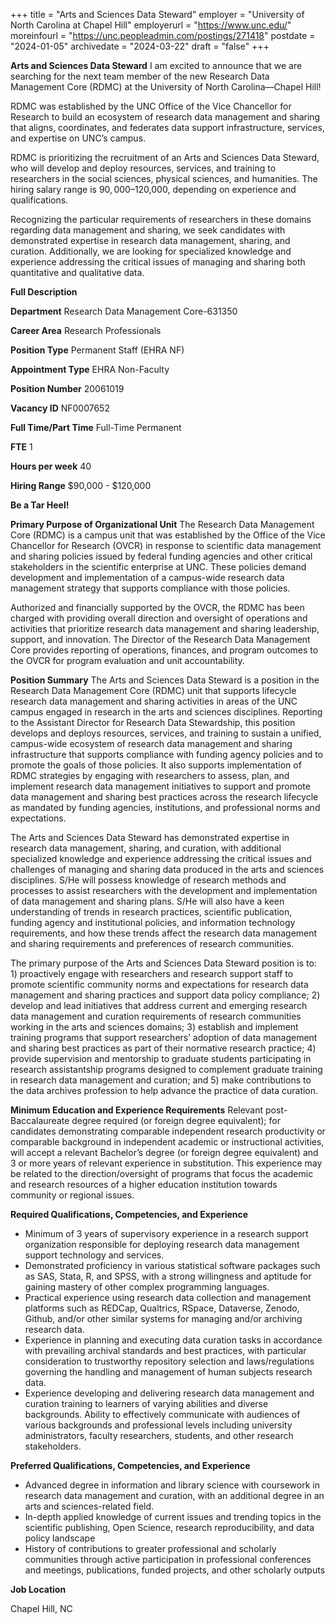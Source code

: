+++
title = "Arts and Sciences Data Steward"
employer = "University of North Carolina at Chapel Hill"
employerurl = "https://www.unc.edu/"
moreinfourl = "https://unc.peopleadmin.com/postings/271418"
postdate = "2024-01-05"
archivedate = "2024-03-22"
draft = "false"
+++

**Arts and Sciences Data Steward**
 I am excited to announce that we are searching for the next team member of the new Research Data Management Core (RDMC) at the University of North Carolina—Chapel Hill! 

RDMC was established by the UNC Office of the Vice Chancellor for Research to build an ecosystem of research data management and sharing that aligns, coordinates, and federates data support infrastructure, services, and expertise on UNC’s campus.   

RDMC is prioritizing the recruitment of an Arts and Sciences Data Steward, who will develop and deploy resources, services, and training to researchers in the social sciences, physical sciences, and humanities. The hiring salary range is $90,000–$120,000, depending on experience and qualifications. 

Recognizing the particular requirements of researchers in these domains regarding data management and sharing, we seek candidates with demonstrated expertise in research data management, sharing, and curation. Additionally, we are looking for specialized knowledge and experience addressing the critical issues of managing and sharing both quantitative and qualitative data. 

**Full Description**

**Department** Research Data Management Core-631350

**Career Area** Research Professionals

**Position Type** Permanent Staff (EHRA NF)

**Appointment Type** EHRA Non-Faculty

**Position Number** 20061019

**Vacancy ID** NF0007652

**Full Time/Part Time** Full-Time Permanent

**FTE** 1

**Hours per week** 40

**Hiring Range** $90,000 - $120,000

**Be a Tar Heel!**

**Primary Purpose of Organizational Unit**
The Research Data Management Core (RDMC) is a campus unit that was established by the Office of the Vice Chancellor for Research (OVCR) in response to scientific data management and sharing policies issued by federal funding agencies and other critical stakeholders in the scientific enterprise at UNC. These policies demand development and implementation of a campus-wide research data management strategy that supports compliance with those policies.

Authorized and financially supported by the OVCR, the RDMC has been charged with providing overall direction and oversight of operations and activities that prioritize research data management and sharing leadership, support, and innovation. The Director of the Research Data Management Core provides reporting of operations, finances, and program outcomes to the OVCR for program evaluation and unit accountability.

**Position Summary**
The Arts and Sciences Data Steward is a position in the Research Data Management Core (RDMC) unit that supports lifecycle research data management and sharing activities in areas of the UNC campus engaged in research in the arts and sciences disciplines. Reporting to the Assistant Director for Research Data Stewardship, this position develops and deploys resources, services, and training to sustain a unified, campus-wide ecosystem of research data management and sharing infrastructure that supports compliance with funding agency policies and to promote the goals of those policies. It also supports implementation of RDMC strategies by engaging with researchers to assess, plan, and implement research data management initiatives to support and promote data management and sharing best practices across the research lifecycle as mandated by funding agencies, institutions, and professional norms and expectations.

The Arts and Sciences Data Steward has demonstrated expertise in research data management, sharing, and curation, with additional specialized knowledge and experience addressing the critical issues and challenges of managing and sharing data produced in the arts and sciences disciplines. S/He will possess knowledge of research methods and processes to assist researchers with the development and implementation of data management and sharing plans. S/He will also have a keen understanding of trends in research practices, scientific publication, funding agency and institutional policies, and information technology requirements, and how these trends affect the research data management and sharing requirements and preferences of research communities.

The primary purpose of the Arts and Sciences Data Steward position is to: 1) proactively engage with researchers and research support staff to promote scientific community norms and expectations for research data management and sharing practices and support data policy compliance; 2) develop and lead initiatives that address current and emerging research data management and curation requirements of research communities working in the arts and sciences domains; 3) establish and implement training programs that support researchers’ adoption of data management and sharing best practices as part of their normative research practice; 4) provide supervision and mentorship to graduate students participating in research assistantship programs designed to complement graduate training in research data management and curation; and 5) make contributions to the data archives profession to help advance the practice of data curation.

**Minimum Education and Experience Requirements**
Relevant post-Baccalaureate degree required (or foreign degree equivalent); for candidates demonstrating comparable independent research productivity or comparable background in independent academic or instructional activities, will accept a relevant Bachelor’s degree (or foreign degree equivalent) and 3 or more years of relevant experience in substitution. This experience may be related to the direction/oversight of programs that focus the academic and research resources of a higher education institution towards community or regional issues.

**Required Qualifications, Competencies, and Experience**

- Minimum of 3 years of supervisory experience in a research support organization responsible for deploying research data management support technology and services.
- Demonstrated proficiency in various statistical software packages such as SAS, Stata, R, and SPSS, with a strong willingness and aptitude for gaining mastery of other complex programming languages.
- Practical experience using research data collection and management platforms such as REDCap, Qualtrics, RSpace, Dataverse, Zenodo, Github, and/or other similar systems for managing and/or archiving research data.
- Experience in planning and executing data curation tasks in accordance with prevailing archival standards and best practices, with particular consideration to trustworthy repository selection and laws/regulations governing the handling and management of human subjects research data.
- Experience developing and delivering research data management and curation training to learners of varying abilities and diverse backgrounds.
Ability to effectively communicate with audiences of various backgrounds and professional levels including university administrators, faculty researchers, students, and other research stakeholders.

**Preferred Qualifications, Competencies, and Experience**
- Advanced degree in information and library science with coursework in research data management and curation, with an additional degree in an arts and sciences-related field.
- In-depth applied knowledge of current issues and trending topics in the scientific publishing, Open Science, research reproducibility, and data policy landscape
- History of contributions to greater professional and scholarly communities through active participation in professional conferences and meetings, publications, funded projects, and other scholarly outputs

**Job Location**

Chapel Hill, NC
